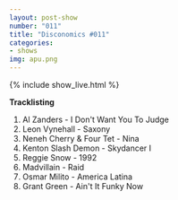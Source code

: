 ```yaml
---
layout: post-show
number: "011"
title: "Disconomics #011"
categories:
- shows
img: apu.png
---
```


{% include show_live.html %}

**Tracklisting**

1. Al Zanders - I Don't Want You To Judge
1. Leon Vynehall - Saxony 
1. Neneh Cherry & Four Tet - Nina
1. Kenton Slash Demon - Skydancer I
1. Reggie Snow - 1992
1. Madvillain - Raid
1. Osmar Milito - America Latina
1. Grant Green - Ain't It Funky Now
